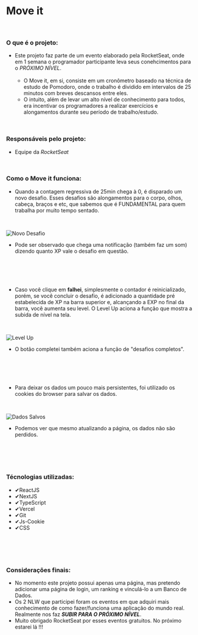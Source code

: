 # Move it

<br/>

### O que é o projeto:

- Este projeto faz parte de um evento elaborado pela RocketSeat, onde em 1 semana o programador participante leva seus conehcimentos para o *PRÓXIMO NÍVEL*. 
<br/><br/> 
  - O Move it, em si, consiste em um cronômetro baseado na técnica de estudo de Pomodoro, onde o trabalho é dividido em intervalos de 25 minutos com breves descansos entre eles.
  - O intuito, além de levar um alto nível de conhecimento para todos, era incentivar os programadores a realizar exercícios e alongamentos durante seu período de trabalho/estudo.

<br/>

### Responsáveis pelo projeto:

- Equipe da *RocketSeat*

<br/>

### Como o Move it funciona:

- Quando a contagem regressiva de 25min chega à 0, é disparado um novo desafio. Esses desafios são alongamentos para o corpo, olhos, cabeça, braços e etc, que sabemos que é FUNDAMENTAL para quem trabalha por muito tempo sentado.

<br/>

![Novo Desafio](https://github.com/LukeBR001/Next-Level-Week-4-Trilha-ReactJS/blob/master/public/novodesafio.gif)

- Pode ser observado que chega uma notificação (também faz um som) dizendo quanto XP vale o desafio em questão.
#
<br/><br/>
- Caso você clique em **falhei**, simplesmente o contador é reinicializado, porém, se você concluir o desafio, é adicionado a quantidade pré estabelecida de XP na barra superior e, alcançando a EXP no final da barra, você aumenta seu level. O Level Up aciona a função que mostra a subida de nível na tela.

<br>

![Level Up](https://github.com/LukeBR001/Next-Level-Week-4-Trilha-ReactJS/blob/master/public/levelup.gif)

- O botão completei também aciona a função de "desafios completos".

#
<br/><br/>

- Para deixar os dados um pouco mais persistentes, foi utilizado os cookies do browser para salvar os dados.

<br/>

![Dados Salvos](https://github.com/LukeBR001/Next-Level-Week-4-Trilha-ReactJS/blob/master/public/reload-cookies.gif)

- Podemos ver que mesmo atualizando a página, os dados não são perdidos.
#
<br/><br/>

### Técnologias utilizadas:

- ✔ReactJS
- ✔NextJS
- ✔TypeScript
- ✔Vercel
- ✔Git
- ✔Js-Cookie
- ✔CSS
#

<br/><br/>

### Considerações finais:
- No momento este projeto possui apenas uma página, mas pretendo adicionar uma página de login, um ranking e vinculá-lo a um Banco de Dados.
- Os 2 NLW que participei foram os eventos em que adquiri mais conhecimento de como fazer/funciona uma aplicação do mundo real. Realmente nos faz ***SUBIR PARA O PRÓXIMO NÍVEL***.
- Muito obrigado RocketSeat por esses eventos gratuitos. No próximo estarei lá !!!

<br/>

#

<br/>
